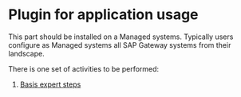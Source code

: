# Plugin for application usage

This part should be installed on a Managed systems. Typically users configure as Managed systems all SAP Gateway systems from their landscape.

There is one set of activities to be performed:

1. [Basis expert steps](installation-guide/apps-usage-plugin-steps.md)

